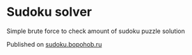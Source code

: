 # Sudoku solver

Simple brute force to check amount of sudoku puzzle solution

Published on [sudoku.bopohob.ru](https://sudoku.bopohob.ru)
